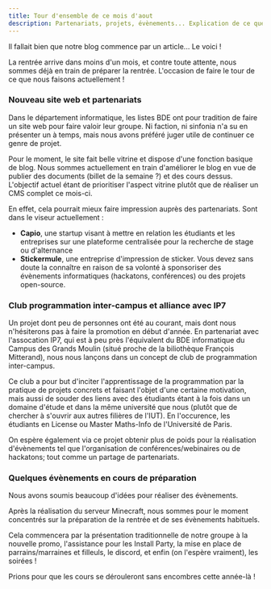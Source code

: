 ```yaml
---
title: Tour d'ensemble de ce mois d'aout  
description: Partenariats, projets, évènements... Explication de ce que nous faisons durant ces vacances pour préparer au mieux cette rentrée !
---
```


Il fallait bien que notre blog commence par un article... Le voici !

La rentrée arrive dans moins d'un mois, et contre toute attente, nous sommes déjà en train de préparer la rentrée. L'occasion de faire le tour de ce que nous faisons actuellement !

### Nouveau site web et partenariats

Dans le département informatique, les listes BDE ont pour tradition de faire un site web pour faire valoir leur groupe. Ni faction, ni sinfonia n'a su en présenter un à temps, mais nous avons préféré juger utile de continuer ce genre de projet.

Pour le moment, le site fait belle vitrine et dispose d'une fonction basique de blog. Nous sommes actuellement en train d'améliorer le blog en vue de publier des documents (billet de la semaine ?) et des cours dessus. L'objectif actuel étant de prioritiser l'aspect vitrine plutôt que de réaliser un CMS complet ce mois-ci.

En effet, cela pourrait mieux faire impression auprès des partenariats. Sont dans le viseur actuellement : 
* **Capio**, une startup visant à mettre en relation les étudiants et les entreprises sur une plateforme centralisée pour la recherche de stage ou d'alternance
* **Stickermule**, une entreprise d'impression de sticker. Vous devez sans doute la connaître en raison de sa volonté à sponsoriser des évènements informatiques (hackatons, conférences) ou des projets open-source.

### Club programmation inter-campus et alliance avec IP7

Un projet dont peu de personnes ont été au courant, mais dont nous n'hésiterons pas à faire la promotion en début d'année. En partenariat avec l'assocation IP7, qui est à peu près l'équivalent du BDE informatique du Campus des Grands Moulin (situé proche de la biliothèque François Mitterand), nous nous lançons dans un concept de club de programmation inter-campus.

Ce club a pour but d'inciter l'apprentissage de la programmation par la pratique de projets concrets et faisant l'objet d'une certaine motivation, mais aussi de souder des liens avec des étudiants étant à la fois dans un domaine d'étude et dans la même université que nous (plutôt que de chercher à s'ouvrir aux autres filières de l'IUT). En l'occurence, les étudiants en License ou Master Maths-Info de l'Université de Paris.

On espère également via ce projet obtenir plus de poids pour la réalisation d'évènements tel que l'organisation de conférences/webinaires ou de hackatons; tout comme un partage de partenariats.

### Quelques évènements en cours de préparation

Nous avons soumis beaucoup d'idées pour réaliser des évènements.

Après la réalisation du serveur Minecraft, nous sommes pour le moment concentrés sur la préparation de la rentrée et de ses évènements habituels.

Cela commencera par la présentation traditionnelle de notre groupe à la nouvelle promo, l'assistance pour les Install Party, la mise en place de parrains/marraines et filleuls, le discord, et enfin (on l'espère vraiment), les soirées !

Prions pour que les cours se dérouleront sans encombres cette année-là !
